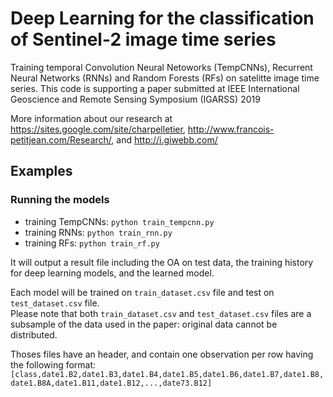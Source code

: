 # Deep Learning for the classification of Sentinel-2 image time series

Training temporal Convolution Neural Netoworks (TempCNNs), Recurrent Neural Networks (RNNs) and Random Forests (RFs) on satelitte image time series.
This code is supporting a paper submitted at IEEE International Geoscience and Remote Sensing Symposium (IGARSS) 2019


More information about our research at https://sites.google.com/site/charpelletier, http://www.francois-petitjean.com/Research/, and http://i.giwebb.com/

## Examples

### Running the models

- training TempCNNs: `python train_tempcnn.py`
- training RNNs: `python train_rnn.py`
- training RFs: `python train_rf.py`

It will output a result file including the OA on test data, the training history for deep learning models, and the learned model.

Each model will be trained on `train_dataset.csv` file and test on `test_dataset.csv` file.  
Please note that both `train_dataset.csv` and `test_dataset.csv` files are a subsample of the data used in the paper: original data cannot be distributed.

Thoses files have an header, and contain one observation per row having the following format:
`[class,date1.B2,date1.B3,date1.B4,date1.B5,date1.B6,date1.B7,date1.B8,date1.B8A,date1.B11,date1.B12,...,date73.B12]`
